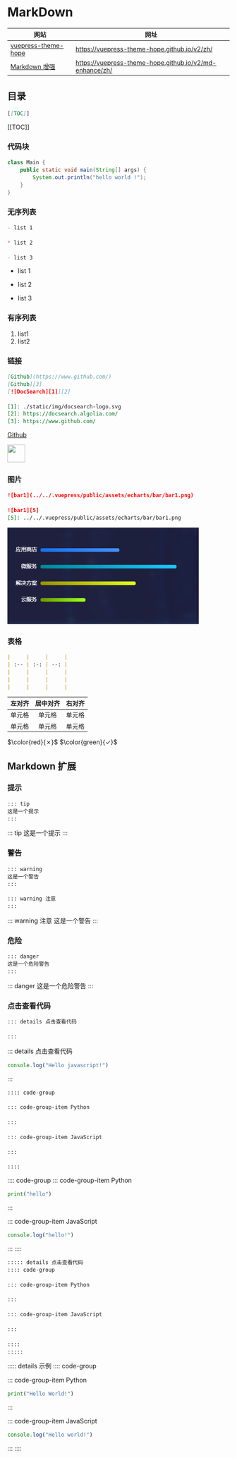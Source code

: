 # MarkDown

| 网站                                                                     | 网址                                                    |
| ------------------------------------------------------------------------ | ------------------------------------------------------- |
| [vuepress-theme-hope](https://vuepress-theme-hope.github.io/v2/zh/)      | https://vuepress-theme-hope.github.io/v2/zh/            |
| [Markdown 增强](https://vuepress-theme-hope.github.io/v2/md-enhance/zh/) | https://vuepress-theme-hope.github.io/v2/md-enhance/zh/ |

## 目录

```md
[[TOC]]
```

[[TOC]]

### 代码块

```java
class Main {
	public static void main(String[] args) {
		System.out.println("hello world !");
	}
}
```

### 无序列表

```md
- list 1

* list 2

- list 3
```

- list 1

* list 2

- list 3

### 有序列表

1. list1
2. list2

### 链接

```md
[Github](https://www.github.com/)
[Github][3]
[![DocSearch][1]][2]

[1]: ./static/img/docsearch-logo.svg
[2]: https://docsearch.algolia.com/
[3]: https://www.github.com/
```

[Github](https://www.github.com/)

<!-- [![Vue][1]][2] -->

[<img src="https://v3.cn.vuejs.org/logo.png" style="width: 40px; height: 40px" alt="" />][2]

[1]: https://v3.cn.vuejs.org/logo.png
[2]: https://v3.cn.vuejs.org

### 图片

```md
![bar1](../../.vuepress/public/assets/echarts/bar/bar1.png)

![bar1][5]
[5]: ../../.vuepress/public/assets/echarts/bar/bar1.png
```

![bar1](../../.vuepress/public/assets/echarts/bar/bar1.png)

### 表格

```md
|     |     |     |
| :-- | :-: | --: |
|     |     |     |
|     |     |     |
|     |     |     |
```

| 左对齐 | 居中对齐 | 右对齐 |
| :----- | :------: | -----: |
| 单元格 |  单元格  | 单元格 |
| 单元格 |  单元格  | 单元格 |

$\color{red}{✗}$
$\color{green}{✓}$

## Markdown 扩展

### 提示

```md
::: tip
这是一个提示
:::
```

::: tip
这是一个提示
:::

### 警告

```md
::: warning
这是一个警告
:::

::: warning 注意
:::
```

::: warning 注意
这是一个警告
:::

### 危险

```md
::: danger
这是一个危险警告
:::
```

::: danger
这是一个危险警告
:::

### 点击查看代码

```md
::: details 点击查看代码

:::
```

::: details 点击查看代码

```js
console.log("Hello javascript!")
```

:::

```md
:::: code-group

::: code-group-item Python

:::

::: code-group-item JavaScript

:::

::::
```

:::: code-group
::: code-group-item Python

```python
print("hello")
```

:::

::: code-group-item JavaScript

```javascript
console.log("hello!")
```

:::
::::

```md
::::: details 点击查看代码
:::: code-group

::: code-group-item Python

:::

::: code-group-item JavaScript

:::

::::
:::::
```

::::: details 示例
:::: code-group

::: code-group-item Python

```python
print("Hello World!")
```

:::

::: code-group-item JavaScript

```js
console.log("Hello world!")
```

:::
::::
